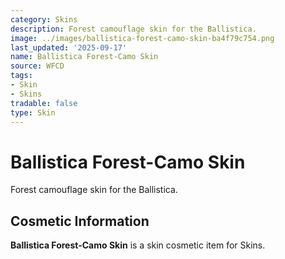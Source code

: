 ```yaml
---
category: Skins
description: Forest camouflage skin for the Ballistica.
image: ../images/ballistica-forest-camo-skin-ba4f79c754.png
last_updated: '2025-09-17'
name: Ballistica Forest-Camo Skin
source: WFCD
tags:
- Skin
- Skins
tradable: false
type: Skin
---
```


# Ballistica Forest-Camo Skin

Forest camouflage skin for the Ballistica.

## Cosmetic Information

**Ballistica Forest-Camo Skin** is a skin cosmetic item for Skins.

